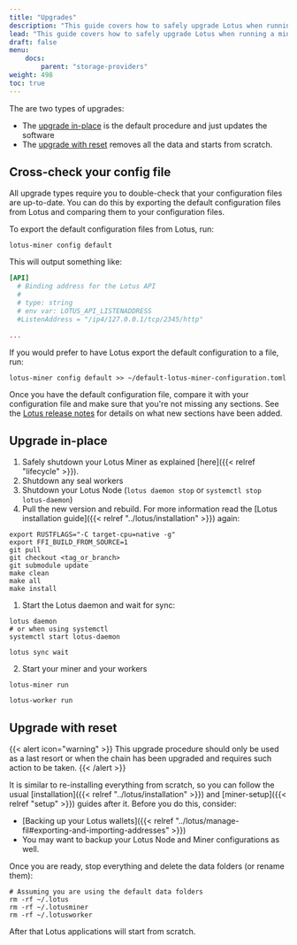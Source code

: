 ```yaml
---
title: "Upgrades"
description: "This guide covers how to safely upgrade Lotus when running a miner."
lead: "This guide covers how to safely upgrade Lotus when running a miner."
draft: false
menu:
    docs:
        parent: "storage-providers"
weight: 498
toc: true
---
```


The are two types of upgrades: 

- The [upgrade in-place](#upgrade-in-place) is the default procedure and just updates the software
- The [upgrade with reset](#upgrade-with-reset) removes all the data and starts from scratch.

## Cross-check your config file

All upgrade types require you to double-check that your configuration files are up-to-date. You can do this by exporting the default configuration files from Lotus and comparing them to your configuration files.

To export the default configuration files from Lotus, run:

```shell
lotus-miner config default
```

This will output something like:

```toml
[API]
  # Binding address for the Lotus API
  #
  # type: string
  # env var: LOTUS_API_LISTENADDRESS
  #ListenAddress = "/ip4/127.0.0.1/tcp/2345/http"

...
```

If you would prefer to have Lotus export the default configuration to a file, run:

```shell
lotus-miner config default >> ~/default-lotus-miner-configuration.toml
```

Once you have the default configuration file, compare it with your configuration file and make sure that you're not missing any sections. See the [Lotus release notes](https://github.com/filecoin-project/lotus/releases) for details on what new sections have been added.

## Upgrade in-place

1. Safely shutdown your Lotus Miner as explained [here]({{< relref "lifecycle" >}}).
1. Shutdown any seal workers
1. Shutdown your Lotus Node (`lotus daemon stop` or `systemctl stop lotus-daemon`)
1. Pull the new version and rebuild. For more information read the [Lotus installation guide]({{< relref "../lotus/installation" >}}) again:

```shell
export RUSTFLAGS="-C target-cpu=native -g"
export FFI_BUILD_FROM_SOURCE=1
git pull
git checkout <tag_or_branch>
git submodule update
make clean
make all
make install
```

1. Start the Lotus daemon and wait for sync:

```shell
lotus daemon
# or when using systemctl
systemctl start lotus-daemon
```

```shell
lotus sync wait
```

2. Start your miner and your workers

```shell
lotus-miner run
```

```shell
lotus-worker run
```

## Upgrade with reset

{{< alert icon="warning" >}}
This upgrade procedure should only be used as a last resort or when the chain has been upgraded and requires such action to be taken.
{{< /alert >}}

It is similar to re-installing everything from scratch, so you can follow the usual [installation]({{< relref "../lotus/installation" >}}) and [miner-setup]({{< relref "setup" >}}) guides after it. Before you do this, consider:

- [Backing up your Lotus wallets]({{< relref "../lotus/manage-fil#exporting-and-importing-addresses" >}})
- You may want to backup your Lotus Node and Miner configurations as well.

Once you are ready, stop everything and delete the data folders (or rename them):

```shell
# Assuming you are using the default data folders
rm -rf ~/.lotus
rm -rf ~/.lotusminer
rm -rf ~/.lotusworker
```

After that Lotus applications will start from scratch.

